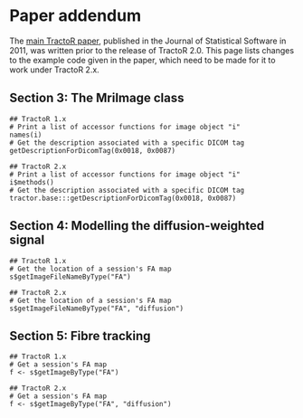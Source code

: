 # Paper addendum

The [main TractoR paper](http://www.jstatsoft.org/v44/i08/), published in the Journal of Statistical Software in 2011, was written prior to the release of TractoR 2.0. This page lists changes to the example code given in the paper, which need to be made for it to work under TractoR 2.x.

## Section 3: The MriImage class

    ## TractoR 1.x
    # Print a list of accessor functions for image object "i"
    names(i)
    # Get the description associated with a specific DICOM tag
    getDescriptionForDicomTag(0x0018, 0x0087)
    
    ## TractoR 2.x
    # Print a list of accessor functions for image object "i"
    i$methods()
    # Get the description associated with a specific DICOM tag
    tractor.base:::getDescriptionForDicomTag(0x0018, 0x0087)

## Section 4: Modelling the diffusion-weighted signal

    ## TractoR 1.x
    # Get the location of a session's FA map
    s$getImageFileNameByType("FA")
    
    ## TractoR 2.x
    # Get the location of a session's FA map
    s$getImageFileNameByType("FA", "diffusion")

## Section 5: Fibre tracking

    ## TractoR 1.x
    # Get a session's FA map
    f <- s$getImageByType("FA")
    
    ## TractoR 2.x
    # Get a session's FA map
    f <- s$getImageByType("FA", "diffusion")
